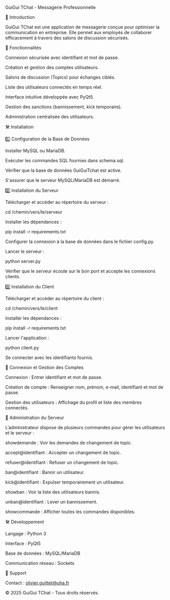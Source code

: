 GuiGui TChat - Messagerie Professionnelle

📌 Introduction

GuiGui TChat est une application de messagerie conçue pour optimiser la communication en entreprise. Elle permet aux employés de collaborer efficacement à travers des salons de discussion sécurisés.

🚀 Fonctionnalités

Connexion sécurisée avec identifiant et mot de passe.

Création et gestion des comptes utilisateurs.

Salons de discussion (Topics) pour échanges ciblés.

Liste des utilisateurs connectés en temps réel.

Interface intuitive développée avec PyQt5.

Gestion des sanctions (bannissement, kick temporaire).

Administration centralisée des utilisateurs.

🛠 Installation

1️⃣ Configuration de la Base de Données

Installer MySQL ou MariaDB.

Exécuter les commandes SQL fournies dans schema.sql.

Vérifier que la base de données GuiGuiTchat est active.

S'assurer que le serveur MySQL/MariaDB est démarré.

2️⃣ Installation du Serveur

Télécharger et accéder au répertoire du serveur :

cd /chemin/vers/le/serveur

Installer les dépendances :

pip install -r requirements.txt

Configurer la connexion à la base de données dans le fichier config.py.

Lancer le serveur :

python server.py

Vérifier que le serveur écoute sur le bon port et accepte les connexions clients.

3️⃣ Installation du Client

Télécharger et accéder au répertoire du client :

cd /chemin/vers/le/client

Installer les dépendances :

pip install -r requirements.txt

Lancer l'application :

python client.py

Se connecter avec les identifiants fournis.

📡 Connexion et Gestion des Comptes

Connexion : Entrer identifiant et mot de passe.

Création de compte : Renseigner nom, prénom, e-mail, identifiant et mot de passe.

Gestion des utilisateurs : Affichage du profil et liste des membres connectés.

🔄 Administration du Serveur

L’administrateur dispose de plusieurs commandes pour gérer les utilisateurs et le serveur :

showdemande : Voir les demandes de changement de topic.

accept@identifiant : Accepter un changement de topic.

refuser@identifiant : Refuser un changement de topic.

ban@identifiant : Bannir un utilisateur.

kick@identifiant : Expulser temporairement un utilisateur.

showban : Voir la liste des utilisateurs bannis.

unban@identifiant : Lever un bannissement.

showcommande : Afficher toutes les commandes disponibles.

🛠 Développement

Langage : Python 3

Interface : PyQt5

Base de données : MySQL/MariaDB

Communication réseau : Sockets

📧 Support

Contact : olivier.guittet@uha.fr

© 2025 GuiGui TChat - Tous droits réservés.
